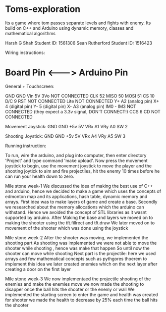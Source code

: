 # Toms-exploration

Its a game where tom passes separate levels and fights with enemy.  Its build on C++ and Arduino using dynamic memory, classes and mathematical algorithms

Harsh G Shah
Student ID: 1561306
Sean Rutherford
Student ID: 1516423

Wiring instructions:

Board Pin <---> Arduino Pin
===========================
General + Touchscreen:

GND             GND
Vin             5V
3Vo             NOT CONNECTED
CLK             52
MISO            50
MOSI            51
CS              10
D/C             9
RST             NOT CONNECTED
Lite            NOT CONNECTED
Y+              A2 (analog pin)
X+              4  (digital pin)
Y-              5  (digital pin)
X-              A3 (analog pin)
IM0 - IM3       NOT CONNECTED (they expect a 3.3v signal, DON'T CONNECT!)
CCS             6
CD              NOT CONNECTED

Movement Joystick:
GND             GND
+5v             5V
VRx             A1
VRy             A0
SW              2

Shooting Joystick:
GND             GND
+5v             5V
VRx             A4
VRy             A5
SW              3


Running instruction:

To run, wire the arduino, and plug into computer, then enter directory 'Project' and type command 'make upload'. Now press the movement joystick to begin, use the movement joystick to move the player and the shooting joytick to aim and fire projectiles, hit the enemy 10 times before he can run your health down to zero.

Mile stone week-1
We discussed the idea of making the best use of C++ and arduino, 
hence we decided to make a game which uses the concepts of edmonton map and its applications, hash table, dynamic memory and arrays.
First idea was to make layers of game and create a base.
Secondly we researched about the memory allocations which the arduino can withstand.
Hence we avoided the concept of STL libraries as it wasnt supported by arduino.
After Making the base and layers we moved on to making the shooter  using the tft.fillrect and tft.draw
We later moved on to movement of the shooter which was done using the joystick

Mile stone  week-2
After the shooter was moving, we implemented the shooting part
As shooting was implemented we were not able to move the shooter while shooting , hence was make that happen 
So until now the shooter can move while shooting
Next part is the projectile:
here we used arrays and few mathematical concepts such as pythgores thoerem to implement this idea
we later created enemies which on the next layer after creating a door on the first layer

Mile stone week-3
We now implementaed the projectile shooting of the enemies and make the enemies move
we now made the shooting to disapper once the ball hits the shooter or the enemy or wall
We implemented the starting screen to enter the game and health was created for shooter
we made the health to decrease by 25% each time the ball hits the shooter

   
